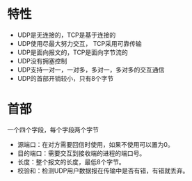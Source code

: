 # 特性

* UDP是无连接的，TCP是基于连接的
* UDP使用尽最大努力交互， TCP采用可靠传输
* UDP是面向报文的，TCP是面向字节流的
* UDP没有拥塞控制
* UDP支持一对一，一对多，多对一，多对多的交互通信
* UDP的首部开销较小，只有8个字节

# 首部

一个四个字段，每个字段两个字节

* 源端口：在对方需要回信时使用，如果不使用可以置为0。
* 目的端口：需要交互到接收端的进程的端口号。
* 长度：整个报文的长度，最低8个字节。
* 校验和：检测UDP用户数据报在传输中是否有错，有错就丢弃。

